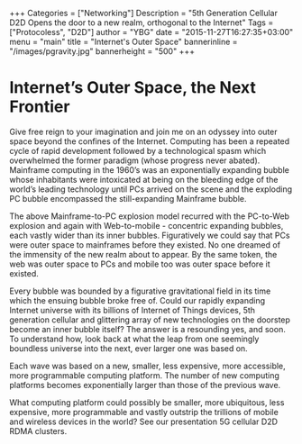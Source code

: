 +++
Categories = ["Networking"]
Description = "5th Generation Cellular D2D Opens the door to a new realm, orthogonal to the Internet"
Tags = ["Protocoless", "D2D"]
author = "YBG"
date = "2015-11-27T16:27:35+03:00"
menu = "main"
title = "Internet's Outer Space"
bannerinline = "/images/pgravity.jpg"
bannerheight = "500"
+++

# Internet’s Outer Space, the Next Frontier

Give free reign to your imagination and join me on an odyssey into outer space beyond the confines of the Internet.
Computing has been a repeated cycle of rapid development followed by a technological spasm which overwhelmed the former paradigm (whose progress never abated). Mainframe computing in the 1960’s was an exponentially expanding bubble whose inhabitants were intoxicated at being on the bleeding edge of the world’s leading technology until PCs arrived on the scene and the exploding PC bubble encompassed the still-expanding Mainframe bubble.

The above Mainframe-to-PC explosion model recurred with the PC-to-Web explosion and again with Web-to-mobile - concentric expanding bubbles, each vastly wider than its inner bubbles. Figuratively we could say that PCs were outer space to mainframes before they existed. No one dreamed of the immensity of the new realm about to appear. By the same token, the web was outer space to PCs and mobile too was outer space before it existed.

Every bubble was bounded by a figurative gravitational field in its time which the ensuing bubble broke free of. Could our rapidly expanding Internet universe with its billions of Internet of Things devices, 5th generation cellular and glittering array of new technologies on the doorstep become an inner bubble itself? The answer is a resounding yes, and soon. To understand how, look back at what the leap from one seemingly boundless universe into the next, ever larger one was based on.

Each wave was based on a new, smaller, less expensive, more accessible, more programmable computing platform. The number of new computing platforms becomes exponentially larger than those of the previous wave.

What computing platform could possibly be smaller, more ubiquitous, less expensive, more programmable and vastly outstrip the trillions of mobile and wireless devices in the world? See our presentation 5G cellular D2D RDMA clusters.
